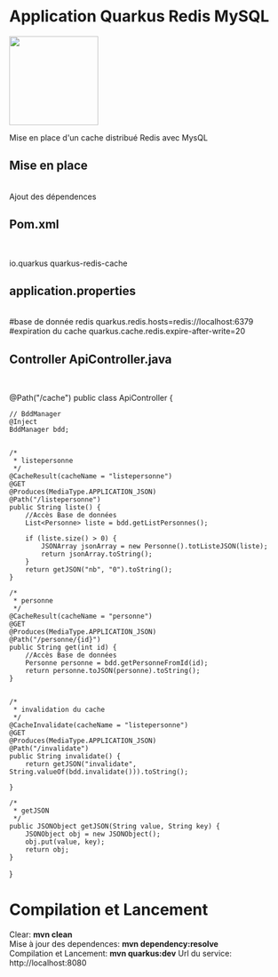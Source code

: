 <h1>Application Quarkus Redis MySQL</h1>
<img src="https://upload.wikimedia.org/wikipedia/fr/thumb/6/6b/Redis_Logo.svg/701px-Redis_Logo.svg.png?20190421180155" height=160px>
<p>
Mise en place d'un cache distribué Redis avec MysQL
</p>
<h2>Mise en place</h2><br>
Ajout des dépendences<br>
<h2>Pom.xml</h2><br>
<p>
<dependency>
  <groupId>io.quarkus</groupId>
  <artifactId>quarkus-redis-cache</artifactId>
</dependency>
<h2>application.properties</h2><br>
#base de donnée redis
quarkus.redis.hosts=redis://localhost:6379
#expiration du cache
quarkus.cache.redis.expire-after-write=20
</p>
<h2>Controller ApiController.java</h2><br>
<p>
@Path("/cache")
public class ApiController {
 
    // BddManager
    @Inject
    BddManager bdd;
 
 
    /*
     * listepersonne
     */
    @CacheResult(cacheName = "listepersonne")
    @GET
    @Produces(MediaType.APPLICATION_JSON)
    @Path("/listepersonne")
    public String liste() {
        //Accès Base de données
        List<Personne> liste = bdd.getListPersonnes();
 
        if (liste.size() > 0) {
            JSONArray jsonArray = new Personne().totListeJSON(liste);
            return jsonArray.toString();
        }
        return getJSON("nb", "0").toString();
    }
 
    /*
     * personne
     */
    @CacheResult(cacheName = "personne")
    @GET
    @Produces(MediaType.APPLICATION_JSON)
    @Path("/personne/{id}")
    public String get(int id) {
        //Accès Base de données
        Personne personne = bdd.getPersonneFromId(id);
        return personne.toJSON(personne).toString();
    }
 
 
    /*
     * invalidation du cache
     */
    @CacheInvalidate(cacheName = "listepersonne")
    @GET
    @Produces(MediaType.APPLICATION_JSON)
    @Path("/invalidate")
    public String invalidate() {
        return getJSON("invalidate", String.valueOf(bdd.invalidate())).toString();
 
    }
 
    /*
     * getJSON
     */
    public JSONObject getJSON(String value, String key) {
        JSONObject obj = new JSONObject();
        obj.put(value, key);
        return obj;
    }
 
}
<p>

<h1>Compilation et Lancement</h1>
<p>
Clear: <b>mvn clean</b><br>
Mise à jour des dependences: <b>mvn dependency:resolve</b><br>
Compilation et Lancement: <b>mvn quarkus:dev</b>
Url du service: http://localhost:8080<br>  
</p>
